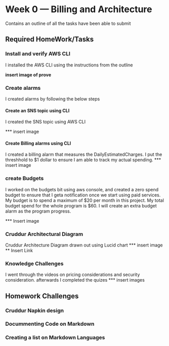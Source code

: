# Week 0 — Billing and Architecture
Contains an outline of all the tasks have been able to submit
## Required HomeWork/Tasks 
### Install and verify AWS CLI
I installed the AWS CLI using the instructions from the outline

**insert image of prove** 

### Create alarms
I created alarms by following the below steps
#### Create an SNS topic using CLI
I created the SNS topic using AWS CLI 

*** insert image

#### Create Billing alarms using CLI
I created a billing alarm that measures the DailyEstimatedCharges. I put the threshhold to $1 dollar to ensure I am able to track my actual spending. 
*** insert image
### create Budgets
I worked on the budgets bit using aws console, and created a zero spend budget to ensure that I geta notification once we start using paid services. My budget is to spend a maximum of $20 per month in this project. My total budget spend for the whole program is $60. I will create an extra budget alarm as the program progress.

*** Insert image

### Cruddur Architectural Diagram
Cruddur Architecture Diagram drawn out using Lucid chart
*** insert image
** Insert Link

### Knowledge Challenges
I went through the videos on pricing considerations and security consideration. afterwards I completed the quizes
*** insert images

## Homework Challenges

### Cruddur Napkin design

### Docummenting Code on Markdown

### Creating a list on Markdown Languages
